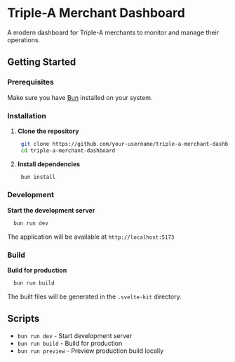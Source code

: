 # Triple-A Merchant Dashboard

A modern dashboard for Triple-A merchants to monitor and manage their operations.

## Getting Started

### Prerequisites

Make sure you have [Bun](https://bun.sh/) installed on your system.

### Installation

1. **Clone the repository**

    ```bash
     git clone https://github.com/your-username/triple-a-merchant-dashboard.git
     cd triple-a-merchant-dashboard
    ```

2. **Install dependencies**
    ```bash
     bun install
    ```

### Development

**Start the development server**

```bash
  bun run dev
```

The application will be available at `http://localhost:5173`

### Build

**Build for production**

```bash
  bun run build
```

The built files will be generated in the `.svelte-kit` directory.

## Scripts

- `bun run dev` - Start development server
- `bun run build` - Build for production
- `bun run preview` - Preview production build locally
